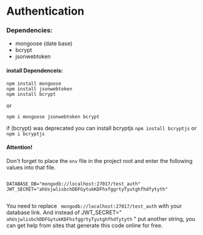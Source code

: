 # Authentication

### Dependencies:
- mongoose (date base)
- bcrypt
- jsonwebtoken
#### install Dependenceis:
```
npm install mongoose
npm install jsonwebtoken
npm install bcrypt
```
or

```
npm i mongoose jsonwebtoken bcrypt
```

if (bcrypt) was deprecated you can install bcryptjs
``` npm install bcryptjs ``` or ``` npm i bcryptjs```

#### Attention!
Don't forget to place the ``` env ``` file in the project root and enter the following values ​​into that file.

```

DATABASE_DB="mongodb://localhost:27017/test_auth"
JWT_SECRET="ahUsjwlisbchDDFGytukKDFhsfggrtyTyutghfhdfytyth"


```

  You need to replace ```  mongodb://localhost:27017/test_auth ``` with your database link.
  And instead of JWT_SECRET=" ``` ahUsjwlisbchDDFGytukKDFhsfggrtyTyutghfhdfytyth ``` " put another string, you can get help from sites that generate this code online for free.
